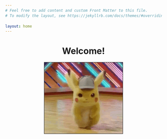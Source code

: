 ```yaml
---
# Feel free to add content and custom Front Matter to this file.
# To modify the layout, see https://jekyllrb.com/docs/themes/#overriding-theme-defaults

layout: home
---
```

<html>
  <head>
    <meta charset="utf-8">
    <title>CIT480 Blog</title>
    <style>
      .center {
                display: block;
                margin-left: auto;
                margin-right: auto;
                width: 50%;
            }
    </style>
  <link rel="pikachu-icon" sizes="180x180" href="/assets/pikachu-favicon.png">
  </head>
  <body>
    <center> <h1>Welcome!</h1> </center>
    <img src="assets/detective-pikachu-dance.gif" class="center" border="1">
  </body>
</html>
